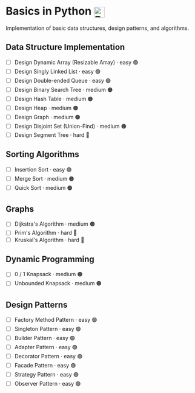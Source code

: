 # Basics in Python <img src="https://upload.wikimedia.org/wikipedia/commons/thumb/c/c3/Python-logo-notext.svg/1869px-Python-logo-notext.svg.png" alt="Python Logo" style="height: 1em; width: auto; vertical-align: sub;">


Implementation of basic data structures, design patterns, and algorithms.

## Data Structure Implementation
- [ ] Design Dynamic Array (Resizable Array) · easy 🟢
- [ ] Design Singly Linked List · easy 🟢
- [ ] Design Double-ended Queue · easy 🟢
- [ ] Design Binary Search Tree · medium 🟠
- [ ] Design Hash Table · medium 🟠
- [ ] Design Heap · medium 🟠
- [ ] Design Graph · medium 🟠
- [ ] Design Disjoint Set (Union-Find) · medium 🟠
- [ ] Design Segment Tree · hard 🔴

## Sorting Algorithms
- [ ] Insertion Sort · easy 🟢
- [ ] Merge Sort · medium 🟠
- [ ] Quick Sort · medium 🟠

## Graphs
- [ ] Dijkstra's Algorithm · medium 🟠
- [ ] Prim's Algorithm · hard 🔴
- [ ] Kruskal's Algorithm · hard 🔴

## Dynamic Programming
- [ ] 0 / 1 Knapsack · medium 🟠
- [ ] Unbounded Knapsack · medium 🟠

## Design Patterns
- [ ] Factory Method Pattern · easy 🟢
- [ ] Singleton Pattern · easy 🟢
- [ ] Builder Pattern · easy 🟢
- [ ] Adapter Pattern · easy 🟢
- [ ] Decorator Pattern · easy 🟢
- [ ] Facade Pattern · easy 🟢
- [ ] Strategy Pattern · easy 🟢
- [ ] Observer Pattern · easy 🟢